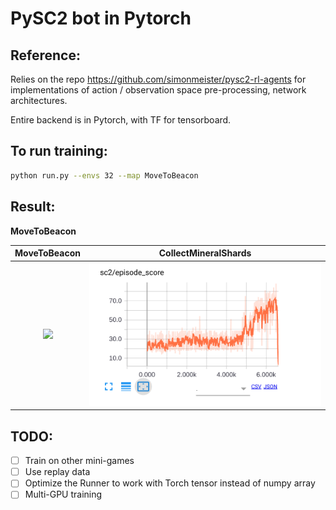 # PySC2 bot in Pytorch

## Reference:
Relies on the repo https://github.com/simonmeister/pysc2-rl-agents for implementations 
of action / observation space pre-processing, network architectures. 

Entire backend is in Pytorch, with TF for tensorboard.

## To run training:
```bash
python run.py --envs 32 --map MoveToBeacon
```


## Result:
**MoveToBeacon**

MoveToBeacon           |  CollectMineralShards
:-------------------------:|:-------------------------:
![](imgs/result_MoveToBeacon.png)  |  ![](imgs/result_CollectMineralShards.png)


## TODO:
- [ ] Train on other mini-games
- [ ] Use replay data
- [ ] Optimize the Runner to work with Torch tensor instead of numpy array
- [ ] Multi-GPU training